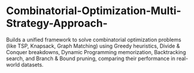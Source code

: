 # Combinatorial-Optimization-Multi-Strategy-Approach-
Builds a unified framework to solve combinatorial optimization problems (like TSP, Knapsack, Graph Matching) using Greedy heuristics, Divide &amp; Conquer breakdowns, Dynamic Programming memorization, Backtracking search, and Branch &amp; Bound pruning, comparing their performance in real-world datasets.
